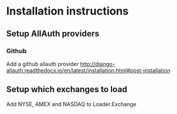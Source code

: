 # Installation instructions

## Setup AllAuth providers
### Github

Add a github allauth provider http://django-allauth.readthedocs.io/en/latest/installation.html#post-installation


## Setup which exchanges to load
Add NYSE, AMEX and NASDAQ to Loader.Exchange


